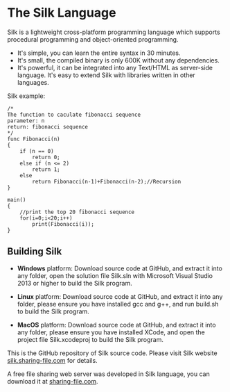# The Silk Language
Silk is a lightweight cross-platform programming language which supports procedural programming and object-oriented programming. 

- It's simple, you can learn the entire syntax in 30 minutes.
- It's small, the compiled binary is only 600K without any dependencies.
- It's powerful, it can be integrated into any Text/HTML as server-side language. It's easy to extend Silk with libraries written in other languages.

Silk example:
```
/* 
The function to caculate fibonacci sequence 
parameter: n
return: fibonacci sequence 
*/
func Fibonacci(n)
{
    if (n == 0)
        return 0;
    else if (n <= 2)
        return 1;
    else
        return Fibonacci(n-1)+Fibonacci(n-2);//Recursion
}

main()
{
    //print the top 20 fibonacci sequence
    for(i=0;i<20;i++)
        print(Fibonacci(i));
}
```
## Building Silk
- **Windows** platform: 
  Download source code at GitHub, and extract it into any folder, open the solution file Silk.sln with Microsoft Visual Studio 2013 or higher to build the Silk program.

- **Linux** platform: 
  Download source code at GitHub, and extract it into any folder, please ensure you have installed gcc and g++, and run build.sh to build the Silk program.

- **MacOS** platform: 
  Download source code at GitHub, and extract it into any folder, please ensure you have installed XCode, and open the project file Silk.xcodeproj to build the Silk program.

This is the GitHub repository of Silk source code. Please visit Silk website [silk.sharing-file.com](http://silk.sharing-file.com/) for details.

A free file sharing web server was developed in Silk language, you can download it at [sharing-file.com](http://sharing-file.com/).
